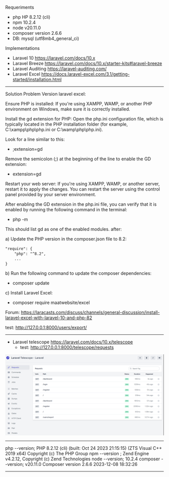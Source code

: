 Requeriments

- php HP 8.2.12 (cli)
- npm 10.2.4
- node v20.11.0
- composer version 2.6.6 
- DB: mysql (utf8mb4_general_ci)

Implementations

- Laravel 10 https://laravel.com/docs/10.x
- Laravel Breeze https://laravel.com/docs/10.x/starter-kits#laravel-breeze
- Laravel Auditing https://laravel-auditing.com/
- Laravel Excel https://docs.laravel-excel.com/3.1/getting-started/installation.html

***
Solution Problem Version laravel excel: 

Ensure PHP is installed: If you're using XAMPP, WAMP, or another PHP environment on Windows, make sure it is correctly installed.

Install the gd extension for PHP: Open the php.ini configuration file, which is typically located in the PHP installation folder (for example, C:\xampp\php\php.ini or C:\wamp\php\php.ini).

Look for a line similar to this:

- ;extension=gd

Remove the semicolon (;) at the beginning of the line to enable the GD extension:

- extension=gd

Restart your web server: If you're using XAMPP, WAMP, or another server, restart it to apply the changes. You can restart the server using the control panel provided by your server environment.

After enabling the GD extension in the php.ini file, you can verify that it is enabled by running the following command in the terminal:

- php -m

This should list gd as one of the enabled modules. after:

a) Update the PHP version in the composer.json file to 8.2:

    "require": {
        "php": "^8.2",
        ...
    }

b) Run the following command to update the composer dependencies:

  - composer update

c) Install Laravel Excel:

 - composer require maatwebsite/excel

Forum: https://laracasts.com/discuss/channels/general-discussion/install-laravel-excel-with-laravel-10-and-php-82

test:  http://127.0.0.1:8000/users/export/

***
- Laravel telescope https://laravel.com/docs/10.x/telescope
    - test: http://127.0.0.1:8000/telescope/requests

![alt text](image-1.png)


***

php --version; 
PHP 8.2.12 (cli) (built: Oct 24 2023 21:15:15) (ZTS Visual C++ 2019 x64)
Copyright (c) The PHP Group
npm --version ; 
Zend Engine v4.2.12, Copyright (c) Zend Technologies
node --version;
10.2.4
composer --version;
v20.11.0
Composer version 2.6.6 2023-12-08 18:32:26

***
